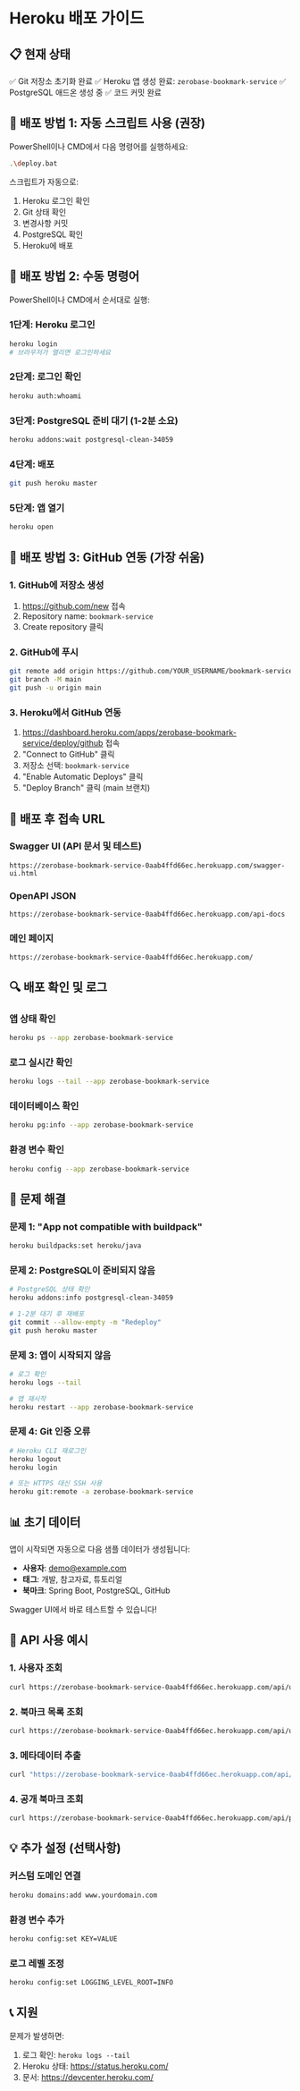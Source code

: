 # Heroku 배포 가이드

## 📋 현재 상태

✅ Git 저장소 초기화 완료
✅ Heroku 앱 생성 완료: `zerobase-bookmark-service`
✅ PostgreSQL 애드온 생성 중
✅ 코드 커밋 완료

## 🚀 배포 방법 1: 자동 스크립트 사용 (권장)

PowerShell이나 CMD에서 다음 명령어를 실행하세요:

```bash
.\deploy.bat
```

스크립트가 자동으로:

1. Heroku 로그인 확인
2. Git 상태 확인
3. 변경사항 커밋
4. PostgreSQL 확인
5. Heroku에 배포

## 🚀 배포 방법 2: 수동 명령어

PowerShell이나 CMD에서 순서대로 실행:

### 1단계: Heroku 로그인

```bash
heroku login
# 브라우저가 열리면 로그인하세요
```

### 2단계: 로그인 확인

```bash
heroku auth:whoami
```

### 3단계: PostgreSQL 준비 대기 (1-2분 소요)

```bash
heroku addons:wait postgresql-clean-34059
```

### 4단계: 배포

```bash
git push heroku master
```

### 5단계: 앱 열기

```bash
heroku open
```

## 🚀 배포 방법 3: GitHub 연동 (가장 쉬움)

### 1. GitHub에 저장소 생성

1. https://github.com/new 접속
2. Repository name: `bookmark-service`
3. Create repository 클릭

### 2. GitHub에 푸시

```bash
git remote add origin https://github.com/YOUR_USERNAME/bookmark-service.git
git branch -M main
git push -u origin main
```

### 3. Heroku에서 GitHub 연동

1. https://dashboard.heroku.com/apps/zerobase-bookmark-service/deploy/github 접속
2. "Connect to GitHub" 클릭
3. 저장소 선택: `bookmark-service`
4. "Enable Automatic Deploys" 클릭
5. "Deploy Branch" 클릭 (main 브랜치)

## 📱 배포 후 접속 URL

### Swagger UI (API 문서 및 테스트)

```
https://zerobase-bookmark-service-0aab4ffd66ec.herokuapp.com/swagger-ui.html
```

### OpenAPI JSON

```
https://zerobase-bookmark-service-0aab4ffd66ec.herokuapp.com/api-docs
```

### 메인 페이지

```
https://zerobase-bookmark-service-0aab4ffd66ec.herokuapp.com/
```

## 🔍 배포 확인 및 로그

### 앱 상태 확인

```bash
heroku ps --app zerobase-bookmark-service
```

### 로그 실시간 확인

```bash
heroku logs --tail --app zerobase-bookmark-service
```

### 데이터베이스 확인

```bash
heroku pg:info --app zerobase-bookmark-service
```

### 환경 변수 확인

```bash
heroku config --app zerobase-bookmark-service
```

## 🐛 문제 해결

### 문제 1: "App not compatible with buildpack"

```bash
heroku buildpacks:set heroku/java
```

### 문제 2: PostgreSQL이 준비되지 않음

```bash
# PostgreSQL 상태 확인
heroku addons:info postgresql-clean-34059

# 1-2분 대기 후 재배포
git commit --allow-empty -m "Redeploy"
git push heroku master
```

### 문제 3: 앱이 시작되지 않음

```bash
# 로그 확인
heroku logs --tail

# 앱 재시작
heroku restart --app zerobase-bookmark-service
```

### 문제 4: Git 인증 오류

```bash
# Heroku CLI 재로그인
heroku logout
heroku login

# 또는 HTTPS 대신 SSH 사용
heroku git:remote -a zerobase-bookmark-service
```

## 📊 초기 데이터

앱이 시작되면 자동으로 다음 샘플 데이터가 생성됩니다:

- **사용자**: demo@example.com
- **태그**: 개발, 참고자료, 튜토리얼
- **북마크**: Spring Boot, PostgreSQL, GitHub

Swagger UI에서 바로 테스트할 수 있습니다!

## 🎯 API 사용 예시

### 1. 사용자 조회

```bash
curl https://zerobase-bookmark-service-0aab4ffd66ec.herokuapp.com/api/users
```

### 2. 북마크 목록 조회

```bash
curl https://zerobase-bookmark-service-0aab4ffd66ec.herokuapp.com/api/users/1/bookmarks
```

### 3. 메타데이터 추출

```bash
curl "https://zerobase-bookmark-service-0aab4ffd66ec.herokuapp.com/api/public/metadata?url=https://github.com"
```

### 4. 공개 북마크 조회

```bash
curl https://zerobase-bookmark-service-0aab4ffd66ec.herokuapp.com/api/public/bookmarks
```

## 💡 추가 설정 (선택사항)

### 커스텀 도메인 연결

```bash
heroku domains:add www.yourdomain.com
```

### 환경 변수 추가

```bash
heroku config:set KEY=VALUE
```

### 로그 레벨 조정

```bash
heroku config:set LOGGING_LEVEL_ROOT=INFO
```

## 📞 지원

문제가 발생하면:

1. 로그 확인: `heroku logs --tail`
2. Heroku 상태: https://status.heroku.com/
3. 문서: https://devcenter.heroku.com/
